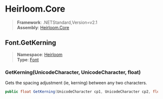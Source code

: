 # Heirloom.Core

> **Framework**: .NETStandard,Version=v2.1  
> **Assembly**: [Heirloom.Core][0]  

## Font.GetKerning

> **Namespace**: [Heirloom][0]  
> **Type**: [Font][1]  

### GetKerning(UnicodeCharacter, UnicodeCharacter, float)

Gets the spacing adjustment (ie, kerning) between any two characters.

```cs
public float GetKerning(UnicodeCharacter cp1, UnicodeCharacter cp2, float size)
```

[0]: ../Heirloom.Core.md
[1]: Heirloom.Font.md
